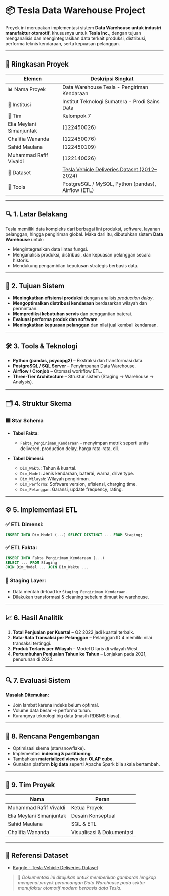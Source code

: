 # 📦 Tesla Data Warehouse Project

Proyek ini merupakan implementasi sistem **Data Warehouse untuk industri manufaktur otomotif**, khususnya untuk **Tesla Inc.**, dengan tujuan menganalisis dan mengintegrasikan data terkait produksi, distribusi, performa teknis kendaraan, serta kepuasan pelanggan.

---

## 📌 Ringkasan Proyek

| Elemen              | Deskripsi Singkat |
|---------------------|------------------|
| 📊 Nama Proyek      | Data Warehouse Tesla - Pengiriman Kendaraan |
| 🏫 Institusi        | Institut Teknologi Sumatera - Prodi Sains Data |
| 👥 Tim               | Kelompok 7 |
| Elia Meylani Simanjuntak | (122450026) |
| Chalifia Wananda	 	| (122450076) |
| Sahid Maulana 		| (122450109) |
| Muhammad Rafif Vivaldi | (122140026) |
| 📁 Dataset          | [Tesla Vehicle Deliveries Dataset (2012–2024)](https://www.kaggle.com/datasets/khushikyad001/tesla-vehicle-deliveries-dataset-20122024/data) |
| 📌 Tools            | PostgreSQL / MySQL, Python (pandas), Airflow (ETL) |

---

## 🔍 1. Latar Belakang

Tesla memiliki data kompleks dari berbagai lini produksi, software, layanan pelanggan, hingga pengiriman global. Maka dari itu, dibutuhkan sistem **Data Warehouse** untuk:
- Mengintegrasikan data lintas fungsi.
- Menganalisis produksi, distribusi, dan kepuasan pelanggan secara historis.
- Mendukung pengambilan keputusan strategis berbasis data.

---

## 🎯 2. Tujuan Sistem

- **Meningkatkan efisiensi produksi** dengan analisis *production delay*.
- **Mengoptimalkan distribusi kendaraan** berdasarkan wilayah dan permintaan.
- **Memprediksi kebutuhan servis** dan penggantian baterai.
- **Evaluasi performa produk dan software**.
- **Meningkatkan kepuasan pelanggan** dan nilai jual kembali kendaraan.

---

## 🛠 3. Tools & Teknologi

- **Python (pandas, psycopg2)** – Ekstraksi dan transformasi data.
- **PostgreSQL / SQL Server** – Penyimpanan Data Warehouse.
- **Airflow / Cronjob** – Otomasi workflow ETL.
- **Three-Tier Architecture** – Struktur sistem (Staging → Warehouse → Analysis).

---

## 🗂 4. Struktur Skema

### 🟦 Star Schema

- **Tabel Fakta**:
  - `Fakta_Pengiriman_Kendaraan` – menyimpan metrik seperti units delivered, production delay, harga rata-rata, dll.

- **Tabel Dimensi**:
  - `Dim_Waktu`: Tahun & kuartal.
  - `Dim_Model`: Jenis kendaraan, baterai, warna, drive type.
  - `Dim_Wilayah`: Wilayah pengiriman.
  - `Dim_Performa`: Software version, efisiensi, charging time.
  - `Dim_Pelanggan`: Garansi, update frequency, rating.

---

## ⚙️ 5. Implementasi ETL

### ✅ ETL Dimensi:
```sql
INSERT INTO Dim_Model (...) SELECT DISTINCT ... FROM Staging;
```

### ✅ ETL Fakta:
```sql
INSERT INTO Fakta_Pengiriman_Kendaraan (...)
SELECT ... FROM Staging
JOIN Dim_Model ... JOIN Dim_Waktu ...
```

### 💾 Staging Layer:
- Data mentah di-load ke `Staging_Pengiriman_Kendaraan`.
- Dilakukan transformasi & cleaning sebelum dimuat ke warehouse.

---

## 📈 6. Hasil Analitik

1. **Total Penjualan per Kuartal** – Q2 2022 jadi kuartal terbaik.
2. **Rata-Rata Transaksi per Pelanggan** – Pelanggan ID 4 memiliki nilai transaksi tertinggi.
3. **Produk Terlaris per Wilayah** – Model D laris di wilayah West.
4. **Pertumbuhan Penjualan Tahun ke Tahun** – Lonjakan pada 2021, penurunan di 2022.

---

## 🔍 7. Evaluasi Sistem

**Masalah Ditemukan:**
- Join lambat karena indeks belum optimal.
- Volume data besar → performa turun.
- Kurangnya teknologi big data (masih RDBMS biasa).

---

## 🔧 8. Rencana Pengembangan

- Optimisasi skema (star/snowflake).
- Implementasi **indexing & partitioning**.
- Tambahkan **materialized views** dan **OLAP cube**.
- Gunakan platform **big data** seperti Apache Spark bila skala bertambah.

---

## 👥 9. Tim Proyek

| Nama                     | Peran |
|--------------------------|-------|
| Muhammad Rafif Vivaldi   | Ketua Proyek |
| Elia Meylani Simanjuntak | Desain Konseptual |
| Sahid Maulana            | SQL & ETL |
| Chalifia Wananda         | Visualisasi & Dokumentasi |

---

## 📎 Referensi Dataset

- [Kaggle - Tesla Vehicle Deliveries Dataset](https://www.kaggle.com/datasets/khushikyad001/tesla-vehicle-deliveries-dataset-20122024)

> 🚀 *Dokumentasi ini ditujukan untuk memberikan gambaran lengkap mengenai proyek perancangan Data Warehouse pada sektor manufaktur otomotif modern berbasis data Tesla.*